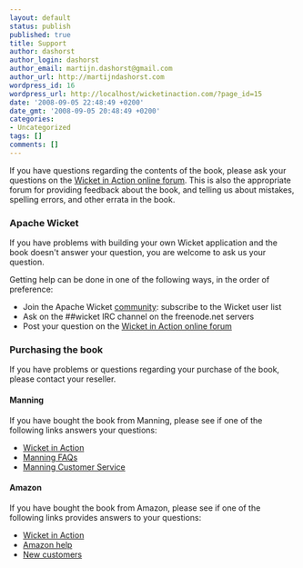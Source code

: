 ```yaml
---
layout: default
status: publish
published: true
title: Support
author: dashorst
author_login: dashorst
author_email: martijn.dashorst@gmail.com
author_url: http://martijndashorst.com
wordpress_id: 16
wordpress_url: http://localhost/wicketinaction.com/?page_id=15
date: '2008-09-05 22:48:49 +0200'
date_gmt: '2008-09-05 20:48:49 +0200'
categories:
- Uncategorized
tags: []
comments: []
---
```


If you have questions regarding the contents of the book, please ask
your questions on the [Wicket in
Action online forum][1]. This is also the appropriate forum for
providing feedback about the book, and telling us about mistakes,
spelling errors, and other errata in the book.

### Apache Wicket

If you have problems with building your own Wicket application and the
book doesn't answer your question, you are welcome to ask us your
question.

Getting help can be done in one of the following ways, in the order of
preference:

 * Join the Apache Wicket [community][2]: subscribe to the Wicket user list
 * Ask on the ##wicket IRC channel on the freenode.net servers
 * Post your question on the [Wicket in Action online forum][1]

### Purchasing the book

If you have problems or questions regarding your purchase of the book,
please contact your reseller.

#### Manning

If you have bought the book from Manning, please see if one of the
following links answers your questions:

 * [Wicket in Action][3]
 * [Manning FAQs][4]
 * [Manning Customer Service][5]

#### Amazon

If you have bought the book from Amazon, please see if one of the
following links provides answers to your questions:

 * [Wicket in Action][6]
 * [Amazon help][7]
 * [New customers][8]

[1]: http://www.manning-sandbox.com/forum.jspa?forumID=328
[2]: http://wicket.apache.org/community.html
[3]: http://manning.com/dashorst
[4]: http://manning.com/about/faq.html
[5]: http://manning.com/about/customerservice.html
[6]: http://www.amazon.com/Wicket-Action-Martijn-Dashorst/dp/1932394982
[7]: http://www.amazon.com/gp/help/customer/display.html
[8]: http://www.amazon.com/gp/help/customer/display.html?nodeId=524700
